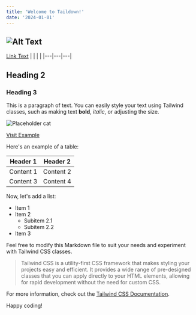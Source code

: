```yaml
---
title: 'Welcome to Taildown!'
date: '2024-01-01'
---
```


## ![Alt Text](image.png)

[Link Text](example.com)
| | | |
|---|---|---|

## Heading 2

### Heading 3

This is a paragraph of text. You can easily style your text using Tailwind classes, such as making text **bold**, _italic_, or adjusting the size.

![Placeholder cat](https://placekitten.com/200/200)

[Visit Example](https://www.example.com)

Here's an example of a table:

| Header 1  | Header 2  |
| --------- | --------- |
| Content 1 | Content 2 |
| Content 3 | Content 4 |

Now, let's add a list:

- Item 1
- Item 2
  - Subitem 2.1
  - Subitem 2.2
- Item 3

Feel free to modify this Markdown file to suit your needs and experiment with Tailwind CSS classes.

> Tailwind CSS is a utility-first CSS framework that makes styling your projects easy and efficient. It provides a wide range of pre-designed classes that you can apply directly to your HTML elements, allowing for rapid development without the need for custom CSS.

For more information, check out the [Tailwind CSS Documentation](https://tailwindcss.com/docs).

Happy coding!
